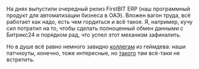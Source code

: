 ﻿На днях выпустили очередный релиз FirstBIT ERP (наш программный продукт для автоматизации бизнеса в ОАЭ). Вложен вагон труда, всё работает как надо, есть чем гордиться и всё такое. Я, например, кучу сил потратил на то, чтобы сделать полноценный обмен данными с Битрикс24 и порядком рад, что успел этот механизм зафиналить.

Но в душе всё равно немного завидно [коллегам](https://steamcommunity.com/games/505230/announcements/detail/1597002662743679418) из геймдева: наши патчноуты, конечно, тоже интересные, но [такого](better.png) там всё-таки не встретить.